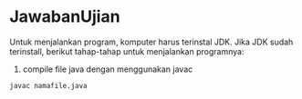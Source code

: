 # JawabanUjian

Untuk menjalankan program, komputer harus terinstal JDK. Jika JDK sudah terinstall, berikut tahap-tahap untuk menjalankan programnya:

1. compile file java dengan menggunakan javac
```
javac namafile.java
```
